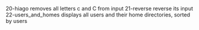 20-hiago removes all letters c and C from input
21-reverse reverse its input
22-users_and_homes displays all users and their home directories, sorted by users
